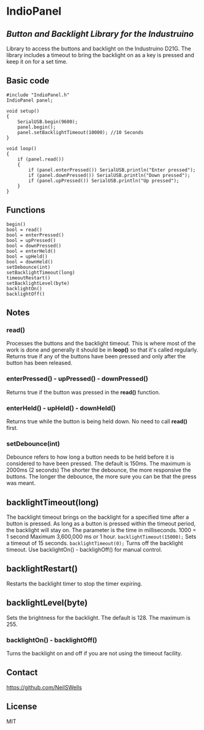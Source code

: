 # IndioPanel
## _Button and Backlight Library for the Industruino_

Library to access the buttons and backlight on the Industruino D21G.
The library includes a timeout to bring the backlight on as a key is pressed and keep it on for a set time.

## Basic code

    #include "IndioPanel.h"
    IndioPanel panel;
    
    void setup()
    {
        SerialUSB.begin(9600);
        panel.begin();
        panel.setBacklightTimeout(10000); //10 Seconds
    }
    
    void loop()
    {
        if (panel.read())
        {
            if (panel.enterPressed()) SerialUSB.println("Enter pressed");
            if (panel.downPressed()) SerialUSB.println("Down pressed");
            if (panel.upPressed()) SerialUSB.println("Up pressed");
        }
    }

## Functions
    begin()
    bool = read()
    bool = enterPressed()
    bool = upPressed()
    bool = downPressed()
    bool = enterHeld()
    bool = upHeld()
    bool = downHeld()
    setDebounce(int)
    setBacklightTimeout(long)
    timeoutRestart()
    setBacklightLevel(byte)    
    backlightOn()
    backlightOff()

## Notes

### read()
Processes the buttons and the backlight timeout.
This is where most of the work is done and generally it should be in **loop()** so that it's called regularly.
Returns true if any of the buttons have been pressed and only after the button has been released.

### enterPressed() - upPressed() - downPressed()
Returns true if the button was pressed in the **read()** function.

### enterHeld() - upHeld() - downHeld()
Returns true while the button is being held down.
No need to call **read()** first.

### setDebounce(int)
Debounce refers to how long a button needs to be held before it is considered to have been pressed.
The default is 150ms. The maximum is 2000ms (2 seconds)
The shorter the debounce, the more responsive the buttons.
The longer the debounce, the more sure you can be that the press was meant.

## backlightTimeout(long)
The backlight timeout brings on the backlight for a specified time after a button is pressed.
As long as a button is pressed within the timeout period, the backlight will stay on.
The parameter is the time in milliseconds. 1000 = 1 second
Maximum 3,600,000 ms or 1 hour. 
`backlightTimeout(15000);` Sets a timeout of 15 seconds.
`backlightTimeout(0);` Turns off the backlight timeout. Use backlightOn() - backlighOff() for manual control.

## backlightRestart()
Restarts the backlight timer to stop the timer expiring.

## backlightLevel(byte)
Sets the brightness for the backlight.
The default is 128. The maximum is 255.

### backlightOn() - backlightOff()
Turns the backlight on and off if you are not using the timeout facility.

## Contact
https://github.com/NeilSWells

## License

MIT
